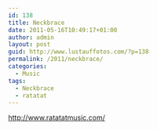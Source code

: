 ```yaml
---
id: 138
title: Neckbrace
date: 2011-05-16T10:49:17+01:00
author: admin
layout: post
guid: http://www.lustauffotos.com/?p=138
permalink: /2011/neckbrace/
categories:
  - Music
tags:
  - Neckbrace
  - ratatat
---
```

<http://www.ratatatmusic.com/>